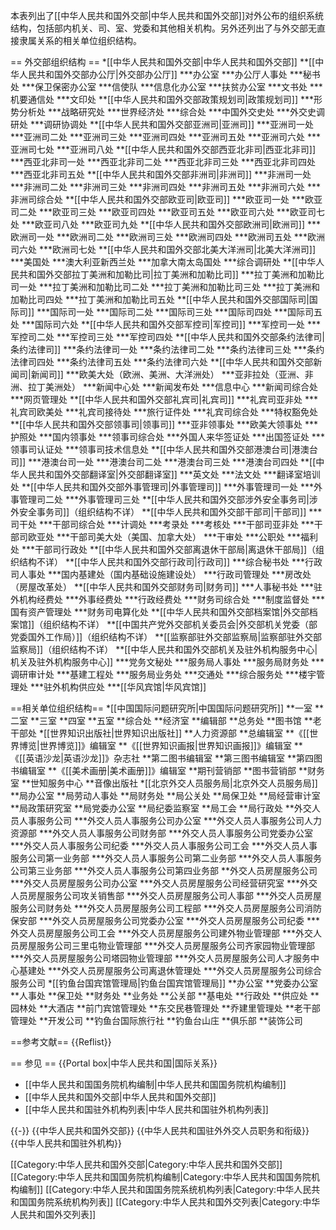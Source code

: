 本表列出了[[中华人民共和国外交部|中华人民共和国外交部]]对外公布的组织系统结构，包括部内机关、司、室、党委和其他相关机构。另外还列出了与外交部无直接隶属关系的相关单位组织结构。

== 外交部组织结构 ==
*[[中华人民共和国外交部|中华人民共和国外交部]]
**[[中华人民共和国外交部办公厅|外交部办公厅]]
***办公室
***办公厅人事处
***秘书处
***保卫保密办公室
***信使队
***信息化办公室
***扶贫办公室
***文书处
***机要通信处
***文印处 
**[[中华人民共和国外交部政策规划司|政策规划司]]
***形势分析处
***战略研究处
***世界经济处
***综合处
***中国外交史处
***外交史调研处
***调研协调处 
**[[中华人民共和国外交部亚洲司|亚洲司]]
***亚洲司一处
***亚洲司二处
***亚洲司三处
***亚洲司四处
***亚洲司五处
***亚洲司六处
***亚洲司七处
***亚洲司八处
**[[中华人民共和国外交部西亚北非司|西亚北非司]]
***西亚北非司一处
***西亚北非司二处
***西亚北非司三处
***西亚北非司四处
***西亚北非司五处
**[[中华人民共和国外交部非洲司|非洲司]]
***非洲司一处
***非洲司二处
***非洲司三处
***非洲司四处
***非洲司五处
***非洲司六处
***非洲司综合处
**[[中华人民共和国外交部欧亚司|欧亚司]]
***欧亚司一处
***欧亚司二处
***欧亚司三处
***欧亚司四处
***欧亚司五处
***欧亚司六处
***欧亚司七处
***欧亚司八处
***欧亚司九处
**[[中华人民共和国外交部欧洲司|欧洲司]]
***欧洲司一处
***欧洲司二处
***欧洲司三处
***欧洲司四处
***欧洲司五处
***欧洲司六处
***欧洲司七处
**[[中华人民共和国外交部北美大洋洲司|北美大洋洲司]]
***美国处
***澳大利亚新西兰处
***加拿大南太岛国处
***综合调研处
**[[中华人民共和国外交部拉丁美洲和加勒比司|拉丁美洲和加勒比司]]
***拉丁美洲和加勒比司一处
***拉丁美洲和加勒比司二处
***拉丁美洲和加勒比司三处
***拉丁美洲和加勒比司四处
***拉丁美洲和加勒比司五处
**[[中华人民共和国外交部国际司|国际司]]
***国际司一处
***国际司二处
***国际司三处
***国际司四处
***国际司五处
***国际司六处
**[[中华人民共和国外交部军控司|军控司]]
***军控司一处
***军控司二处
***军控司三处
***军控司四处
**[[中华人民共和国外交部条约法律司|条约法律司]]
***条约法律司一处
***条约法律司二处
***条约法律司三处
***条约法律司四处
***条约法律司五处
***条约法律司六处
**[[中华人民共和国外交部新闻司|新闻司]]
***欧美大处（欧洲、美洲、大洋洲处）
***亚非拉处（亚洲、非洲、拉丁美洲处）
***新闻中心处
***新闻发布处
***信息中心
***新闻司综合处
***网页管理处
**[[中华人民共和国外交部礼宾司|礼宾司]]
***礼宾司亚非处
***礼宾司欧美处
***礼宾司接待处
***旅行证件处
***礼宾司综合处
***特权豁免处
**[[中华人民共和国外交部领事司|领事司]]
***亚非领事处
***欧美大领事处
***护照处
***国内领事处
***领事司综合处
***外国人来华签证处
***出国签证处
***领事司认证处
***领事司技术信息处
**[[中华人民共和国外交部港澳台司|港澳台司]]
***港澳台司一处
***港澳台司二处
***港澳台司三处
***港澳台司四处
**[[中华人民共和国外交部翻译室|外交部翻译室]]
***英文处
***法文处
***翻译室培训处
**[[中华人民共和国外交部外事管理司|外事管理司]]
***外事管理司一处
***外事管理司二处
***外事管理司三处
**[[中华人民共和国外交部涉外安全事务司|涉外安全事务司]]（组织结构不详）
**[[中华人民共和国外交部干部司|干部司]] 
***司干处
***干部司综合处
***计调处
***考录处
***考核处
***干部司亚非处
***干部司欧亚处
***干部司美大处（美国、加拿大处）
***干审处
***公职处
***福利处
***干部司行政处
**[[中华人民共和国外交部离退休干部局|离退休干部局]]（组织结构不详）
**[[中华人民共和国外交部行政司|行政司]] 
***综合秘书处
***行政司人事处
***国内基建处（国内基础设施建设处）
***行政司管理处
***房改处（房屋改革处）
**[[中华人民共和国外交部财务司|财务司]] 
***人事秘书处
***驻外机构经费处
***外事经费处
***行政经费处
***财务司综合处
***制度监督处
***国有资产管理处
***财务司电算化处
**[[中华人民共和国外交部档案馆|外交部档案馆]]（组织结构不详）
**[[中国共产党外交部机关委员会|外交部机关党委（部党委国外工作局）]]（组织结构不详）
**[[监察部驻外交部监察局|监察部驻外交部监察局]]（组织结构不详）
**[[中华人民共和国外交部机关及驻外机构服务中心|机关及驻外机构服务中心]]
***党务文秘处
***服务局人事处
***服务局财务处
***调研审计处
***基建工程处
***服务局业务处
***交通处
***综合服务处
***楼宇管理处
***驻外机构供应处
***[[华风宾馆|华风宾馆]]

==相关单位组织结构==
*[[中国国际问题研究所|中国国际问题研究所]]
**一室
**二室
**三室
**四室
**五室
**综合处
**经济室
**编辑部
**总务处
**图书馆
**老干部处
*[[世界知识出版社|世界知识出版社]]
**人力资源部
**总编辑室
**《[[世界博览|世界博览]]》编辑室
**《[[世界知识画报|世界知识画报]]》编辑室
**《[[英语沙龙|英语沙龙]]》杂志社
**第二图书编辑室
**第三图书编辑室
**第四图书编辑室
**《[[美术画册|美术画册]]》编辑室
**期刊营销部
**图书营销部
**财务室
**世知服务中心
**音像出版社
*[[北京外交人员服务局|北京外交人员服务局]]
**局办公室
**局劳动人事处
**局财务处
**局公关处
**局保卫处
**局经营审计室
**局政策研究室
**局党委办公室
**局纪委监察室
**局工会
**局行政处
**外交人员人事服务公司
***外交人员人事服务公司办公室
***外交人员人事服务公司人力资源部
***外交人员人事服务公司财务部
***外交人员人事服务公司党委办公室
***外交人员人事服务公司纪委
***外交人员人事服务公司工会
***外交人员人事服务公司第一业务部
***外交人员人事服务公司第二业务部
***外交人员人事服务公司第三业务部
***外交人员人事服务公司第四业务部
**外交人员房屋服务公司
***外交人员房屋服务公司办公室
***外交人员房屋服务公司经营研究室
***外交人员房屋服务公司攻关销售部
***外交人员房屋服务公司人事部
***外交人员房屋服务公司财务处
***外交人员房屋服务公司工程部
***外交人员房屋服务公司消防保安部
***外交人员房屋服务公司党委办公室
***外交人员房屋服务公司纪委
***外交人员房屋服务公司工会
***外交人员房屋服务公司建外物业管理部
***外交人员房屋服务公司三里屯物业管理部
***外交人员房屋服务公司齐家园物业管理部
***外交人员房屋服务公司塔园物业管理部
***外交人员房屋服务公司人才服务中心基建处
***外交人员房屋服务公司离退休管理处
***外交人员房屋服务公司综合服务公司
*[[钓鱼台国宾馆管理局|钓鱼台国宾馆管理局]]
**办公室
**党委办公室
**人事处
**保卫处
**财务处
**业务处
**公关部
**基电处
**行政处
**供应处
**园林处
**大酒店
**前门宾馆管理处
**东交民巷管理处
**乔建里管理处
**老干部管理处
**开发公司
**钓鱼台国际旅行社
**钓鱼台山庄
**俱乐部
**装饰公司

==参考文献==
{{Reflist}}

== 参见 ==
{{Portal box|中华人民共和国|国际关系}}
* [[中华人民共和国国务院机构编制|中华人民共和国国务院机构编制]]
* [[中华人民共和国外交部|中华人民共和国外交部]]
* [[中华人民共和国驻外机构列表|中华人民共和国驻外机构列表]]

{{-}}
{{中华人民共和国外交部}}
{{中华人民共和国驻外外交人员职务和衔级}}
{{中华人民共和国驻外机构}}

[[Category:中华人民共和国外交部|Category:中华人民共和国外交部]]
[[Category:中华人民共和国国务院机构编制|Category:中华人民共和国国务院机构编制]]
[[Category:中华人民共和国国务院系统机构列表|Category:中华人民共和国国务院系统机构列表]]
[[Category:中华人民共和国外交列表|Category:中华人民共和国外交列表]]